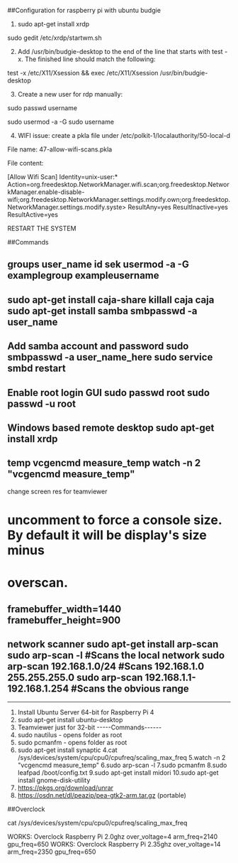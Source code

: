 ##Configuration for raspberry pi with ubuntu budgie 

1. sudo apt-get install xrdp

sudo gedit /etc/xrdp/startwm.sh

2. Add /usr/bin/budgie-desktop to the end of the line that starts with test -x. The finished line should match the following:

test -x /etc/X11/Xsession && exec /etc/X11/Xsession /usr/bin/budgie-desktop

3. Create a new user for rdp manually:

sudo passwd username

sudo usermod -a -G sudo username

4. WIFI issue: create a pkla file under /etc/polkit-1/localauthority/50-local-d

File name: 47-allow-wifi-scans.pkla

File content:

[Allow Wifi Scan]
Identity=unix-user:*
Action=org.freedesktop.NetworkManager.wifi.scan;org.freedesktop.NetworkManager.enable-disable-wifi;org.freedesktop.NetworkManager.settings.modify.own;org.freedesktop.NetworkManager.settings.modify.syste>
ResultAny=yes
ResultInactive=yes
ResultActive=yes

RESTART THE SYSTEM

##Commands

groups user_name
id sek
usermod -a -G examplegroup exampleusername
--------------
sudo apt-get install caja-share
killall caja
caja
sudo apt-get install samba
smbpasswd -a user_name
----------------------------
Add samba account and password
sudo smbpasswd -a user_name_here
sudo service smbd restart
-------------------------
Enable root login GUI
sudo passwd root
sudo passwd -u root
----------------------
Windows based remote desktop
sudo apt-get install xrdp
----------------------
temp
vcgencmd measure_temp
watch -n 2 "vcgencmd measure_temp"
----------------------
change screen res for teamviewer
# uncomment to force a console size. By default it will be display's size minus
# overscan.
framebuffer_width=1440
framebuffer_height=900
--------------------
network scanner
sudo apt-get install arp-scan
sudo arp-scan -l #Scans the local network
sudo arp-scan 192.168.1.0/24 #Scans 192.168.1.0 255.255.255.0
sudo arp-scan 192.168.1.1-192.168.1.254 #Scans the obvious range
--------------------------
--------------------
1. Install Ubuntu Server 64-bit for Raspberry Pi 4
2. sudo apt-get install ubuntu-desktop
3. Teamviewer just for 32-bit
-----Commands------
1. sudo nautilus - opens folder as root
2. sudo pcmanfm - opens folder as root
3. sudo apt-get install synaptic
4.cat /sys/devices/system/cpu/cpu0/cpufreq/scaling_max_freq
5.watch -n 2 "vcgencmd measure_temp"
6.sudo arp-scan -l
7.sudo pcmanfm
8.sudo leafpad /boot/config.txt
9.sudo apt-get install midori
10.sudo apt-get install gnome-disk-utility
11. https://pkgs.org/download/unrar
12. https://osdn.net/dl/peazip/pea-gtk2-arm.tar.gz (portable)


##Overclock

cat /sys/devices/system/cpu/cpu0/cpufreq/scaling_max_freq

WORKS:
Overclock Raspberry Pi 2.0ghz
over_voltage=4
arm_freq=2140
gpu_freq=650
WORKS:
Overclock Raspberry Pi 2.35ghz
over_voltage=14
arm_freq=2350
gpu_freq=650
